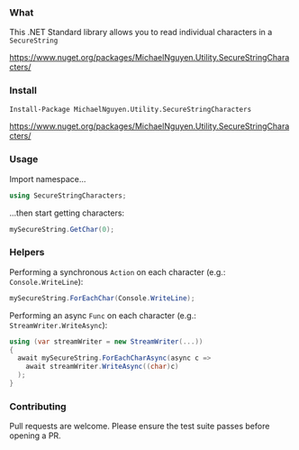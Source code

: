 ### What
This .NET Standard library allows you to read individual characters in a `SecureString`

https://www.nuget.org/packages/MichaelNguyen.Utility.SecureStringCharacters/

### Install
```bash
Install-Package MichaelNguyen.Utility.SecureStringCharacters
```
https://www.nuget.org/packages/MichaelNguyen.Utility.SecureStringCharacters/

### Usage
Import namespace...
```c#
using SecureStringCharacters;
```

...then start getting characters:
```c#
mySecureString.GetChar(0);
```

### Helpers
Performing a synchronous `Action` on each character (e.g.: `Console.WriteLine`):
```c#
mySecureString.ForEachChar(Console.WriteLine);
```

Performing an async `Func` on each character (e.g.: `StreamWriter.WriteAsync`):
```c#
using (var streamWriter = new StreamWriter(...))
{
  await mySecureString.ForEachCharAsync(async c =>
    await streamWriter.WriteAsync((char)c)
  );
}
```

### Contributing
Pull requests are welcome. Please ensure the test suite passes before opening a PR.
